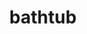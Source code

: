 ---
layout: smileys&emotion
title: bathtub
emoji: bathtub
permalink: 🛁.html
image: assets/img/3moji/bathtub.png
---